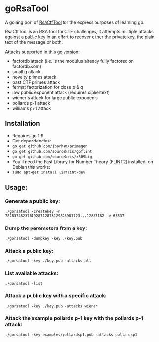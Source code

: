 # goRsaTool

A golang port of [RsaCtfTool](https://github.com/sourcekris/RsaCtfTool) for the express purposes of learning go.

RsaCtfTool is an RSA tool for CTF challenges, it attempts multiple attacks against a public key in an effort to recover either the private key, the plain text of the message or both.

Attacks supported in this go version:

* factordb attack (i.e. is the modulus already fully factored on factordb.com)
* small q attack
* novelty primes attack
* past CTF primes attack
* fermat factorization for close p & q
* low public exponent attack (requires ciphertext)
* wiener's attack for large public exponents
* pollards p-1 attack
* williams p+1 attack

## Installation
 * Requires go 1.9
 * Get dependencies:
 * `go get github.com/jbarham/primegen` 
 * `go get github.com/sourcekris/goflint`
 * `go get github.com/sourcekris/x509big` 
 * You'll need the Fast Library for Number Theory (FLINT2) installed, on Debian this works:
  * `sudo apt-get install libflint-dev`

## Usage:

### Generate a public key:
`./gorsatool -createkey -n 7828374823761928712873129873981723...12837182 -e 65537`

### Dump the parameters from a key:
`./gorsatool -dumpkey -key ./key.pub`

### Attack a public key:
`./gorsatool -key ./key.pub -attacks all`

### List available attacks:
`./gorsatool -list`

### Attack a public key with a specific attack:
`./gorsatool -key ./key.pub -attacks wiener`

### Attack the example pollards p-1 key with the pollards p-1 attack:
`./gorsatool -key examples/pollardsp1.pub -attacks pollardsp1`